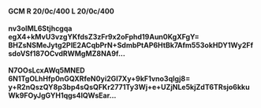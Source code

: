 #### GCM R 20/0c/400 L 20/0c/400
**nv3oIML6Stjhcgqa**<br/>**egX4+kMvU3vzgYKfdsZ3zFr9x2oFphd19Aun0KgXFgY=**<br/>**BHZsNSMeJytg2PIE2ACqbPrN+SdmbPtAP6HtBk7Afm553okHDY1Wy2FfsdoVSf187OCvdRWMgMZ8NA9f...**<br/><br/>
**N7OOsLcxAWq5MNED**<br/>**6N1TgOLhHfp0nGQXRfeN0yi2GI7Xy+9kF1vno3qlgj8=**<br/>**y+R2nQszQY8p3bp4sQsQFKr2771Ty3Wj+e+UZjNLe5kjZdT6TRsjo6kkuWk9FOyJgGYH1qgs4IQWsEar...**